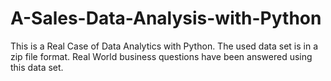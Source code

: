 # A-Sales-Data-Analysis-with-Python
This is a Real Case of Data Analytics with Python. 
The used data set is in a zip file format.
Real World business questions have been answered using this data set.


